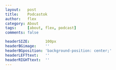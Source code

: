 ```yaml
---
layout:   post
title:    Podcastok
author:   flex
category: About
tags:     [about, flex, podcast]
comments: false

headerSIZE:       100px
headerBGimage:    ''
headerBGposition: 'background-position: center;'
headerLEFTtext:   ''
headerRIGHTtext:  ''
---
```

